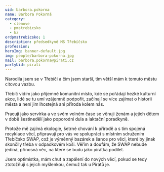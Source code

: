```yaml
---
uid: barbora.pokorna
name: Barbora Pokorná
category:
  - clenove
  - pmstrebicsko
  - kz
ordpmstrebicsko: 1
description: předsedkyně MS Třebíčsko
profession:
heroImg: banner-default.jpg
img: people/barbora-pokorna.jpg
mail: barbora.pokorna@pirati.cz
partyUid: pirati
---
```


Narodila jsem se v Třebíči a čím jsem starší, tím větší mám k tomuto městu citovou vazbu.

Třebíč vidím jako příjemné komunitní místo, kde se pořádají hezké kulturní akce, lidé se tu umí vzájemně podpořit, začínají se více zajímat o historii města a není jim lhostejná ani příroda kolem nás.

Pracuji jako servírka a ve svém volném čase se věnuji ženám a jejich dětem v době šestinedělí jako poporodní dula a laktační poradkyně.

Protože mě zajímá ekologie, šetrné chování k přírodě a s tím spojená recyklace věcí, připravuji pro vás ve spolupráci s místním sdružením Třebíčsko SWAP, což je výměnný bazárek a šance pro věci, které by jinak skončily třeba v odpadkovém koši. Věřím a doufám, že SWAP nebude jediná, přínosná věc, na které se budu jako pirátka podílet.

Jsem optimistka, mám chuť a zapálení do nových věcí, pokud se tedy ztotožňuji s jejich myšlenkou, čemuž tak u Pirátů je.
